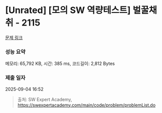 # [Unrated] [모의 SW 역량테스트] 벌꿀채취 - 2115 

[문제 링크](https://swexpertacademy.com/main/code/problem/problemDetail.do?contestProbId=AV5V4A46AdIDFAWu) 

### 성능 요약

메모리: 65,792 KB, 시간: 385 ms, 코드길이: 2,812 Bytes

### 제출 일자

2025-09-04 16:52



> 출처: SW Expert Academy, https://swexpertacademy.com/main/code/problem/problemList.do